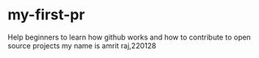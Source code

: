# my-first-pr
Help beginners to learn how github works and how to contribute to open source projects
my name is amrit raj,220128